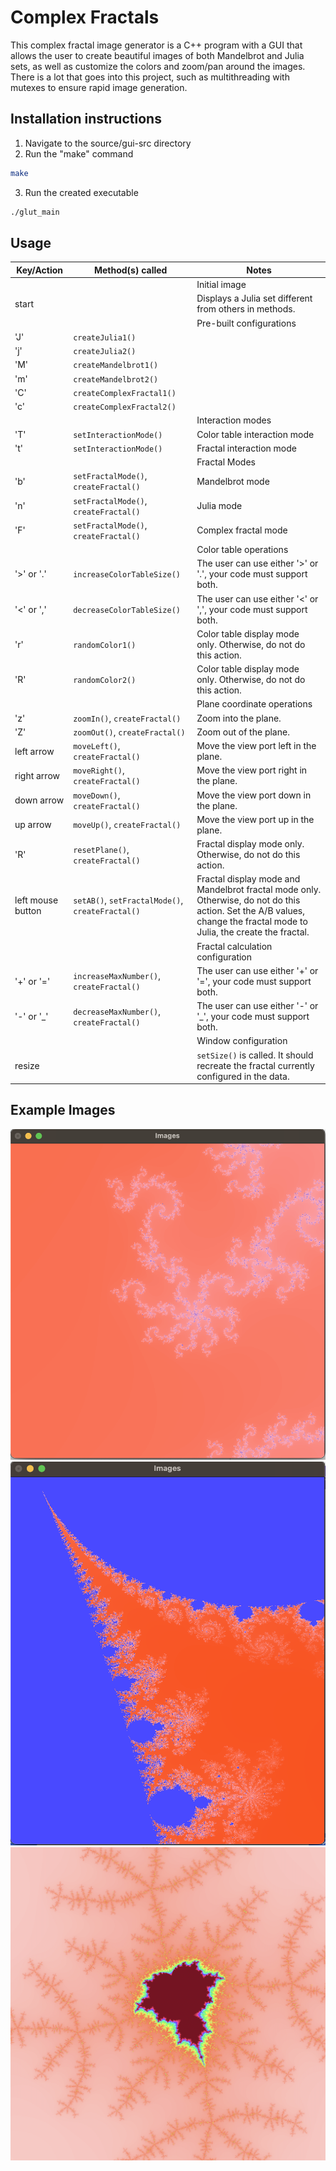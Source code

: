 # Complex Fractals

This complex fractal image generator is a C++ program with a GUI that allows the user to create beautiful images of both Mandelbrot and Julia sets, as well as customize the colors and zoom/pan around the images. There is a lot that goes into this project, such as multithreading with mutexes to ensure rapid image generation. 

## Installation instructions
1. Navigate to the source/gui-src directory
2. Run the "make" command
~~~~~~~~~~~~~.bash
make
~~~~~~~~~~~~~
3. Run the created executable
~~~~~~~~~~~~~.bash
./glut_main
~~~~~~~~~~~~~

## Usage

| Key/Action         | Method(s) called                                       | Notes                                                                      |
|--------------------|--------------------------------------------------------|----------------------------------------------------------------------------|
|                    |                                                        | Initial image                                                              |
| start              |                                                        | Displays a Julia set different from others in methods.                     |
|                    |                                                        | Pre-built configurations                                                   |
| 'J'                | `createJulia1()`                                      |                                                                            |
| 'j'                | `createJulia2()`                                      |                                                                            |
| 'M'                | `createMandelbrot1()`                                 |                                                                            |
| 'm'                | `createMandelbrot2()`                                 |                                                                            |
| 'C'                | `createComplexFractal1()`                             |                                                                            |
| 'c'                | `createComplexFractal2()`                             |                                                                            |
|                    |                                                        | Interaction modes                                                          |
| 'T'                | `setInteractionMode()`                                | Color table interaction mode                                               |
| 't'                | `setInteractionMode()`                                | Fractal interaction mode                                                   |
|                    |                                                        | Fractal Modes                                                              |
| 'b'                | `setFractalMode()`, `createFractal()`                 | Mandelbrot mode                                                            |
| 'n'                | `setFractalMode()`, `createFractal()`                 | Julia mode                                                                 |
| 'F'                | `setFractalMode()`, `createFractal()`                 | Complex fractal mode                                                       |
|                    |                                                        | Color table operations                                                     |
| '>' or '.'         | `increaseColorTableSize()`                            | The user can use either '>' or '.', your code must support both.           |
| '<' or ','         | `decreaseColorTableSize()`                            | The user can use either '<' or ',', your code must support both.           |
| 'r'                | `randomColor1()`                                      | Color table display mode only. Otherwise, do not do this action.           |
| 'R'                | `randomColor2()`                                      | Color table display mode only. Otherwise, do not do this action.           |
|                    |                                                        | Plane coordinate operations                                                 |
| 'z'                | `zoomIn()`, `createFractal()`                        | Zoom into the plane.                                                       |
| 'Z'                | `zoomOut()`, `createFractal()`                       | Zoom out of the plane.                                                     |
| left arrow         | `moveLeft()`, `createFractal()`                      | Move the view port left in the plane.                                       |
| right arrow        | `moveRight()`, `createFractal()`                     | Move the view port right in the plane.                                      |
| down arrow         | `moveDown()`, `createFractal()`                      | Move the view port down in the plane.                                       |
| up arrow           | `moveUp()`, `createFractal()`                        | Move the view port up in the plane.                                         |
| 'R'                | `resetPlane()`, `createFractal()`                     | Fractal display mode only. Otherwise, do not do this action.               |
| left mouse button  | `setAB()`, `setFractalMode()`, `createFractal()`     | Fractal display mode and Mandelbrot fractal mode only. Otherwise, do not do this action. Set the A/B values, change the fractal mode to Julia, the create the fractal. |
|                    |                                                        | Fractal calculation configuration                                          |
| '+' or '='         | `increaseMaxNumber()`, `createFractal()`             | The user can use either '+' or '=', your code must support both.           |
| '-' or '_'         | `decreaseMaxNumber()`, `createFractal()`             | The user can use either '-' or '_', your code must support both.           |
|                    |                                                        | Window configuration                                                       |
| resize             |                                                        | `setSize()` is called. It should recreate the fractal currently configured in the data. |


## Example Images

![Alt text](examples/julia.png "Julia")
![Alt text](examples/mandelbrot.png "Mandelbrot 1")
![Alt text](examples/mandelbrot2.png "Mandelbrot 2")